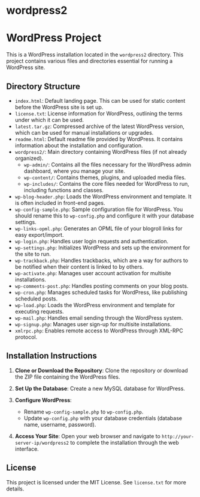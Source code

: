 # wordpress2
# WordPress Project

This is a WordPress installation located in the `wordpress2` directory. This project contains various files and directories essential for running a WordPress site.

## Directory Structure

- `index.html`: Default landing page. This can be used for static content before the WordPress site is set up.
- `license.txt`: License information for WordPress, outlining the terms under which it can be used.
- `latest.tar.gz`: Compressed archive of the latest WordPress version, which can be used for manual installations or upgrades.
- `readme.html`: Default readme file provided by WordPress. It contains information about the installation and configuration.
- `wordpress2/`: Main directory containing WordPress files (if not already organized).
  - `wp-admin/`: Contains all the files necessary for the WordPress admin dashboard, where you manage your site.
  - `wp-content/`: Contains themes, plugins, and uploaded media files.
  - `wp-includes/`: Contains the core files needed for WordPress to run, including functions and classes.
- `wp-blog-header.php`: Loads the WordPress environment and template. It is often included in front-end pages.
- `wp-config-sample.php`: Sample configuration file for WordPress. You should rename this to `wp-config.php` and configure it with your database settings.
- `wp-links-opml.php`: Generates an OPML file of your blogroll links for easy export/import.
- `wp-login.php`: Handles user login requests and authentication.
- `wp-settings.php`: Initializes WordPress and sets up the environment for the site to run.
- `wp-trackback.php`: Handles trackbacks, which are a way for authors to be notified when their content is linked to by others.
- `wp-activate.php`: Manages user account activation for multisite installations.
- `wp-comments-post.php`: Handles posting comments on your blog posts.
- `wp-cron.php`: Manages scheduled tasks for WordPress, like publishing scheduled posts.
- `wp-load.php`: Loads the WordPress environment and template for executing requests.
- `wp-mail.php`: Handles email sending through the WordPress system.
- `wp-signup.php`: Manages user sign-up for multisite installations.
- `xmlrpc.php`: Enables remote access to WordPress through XML-RPC protocol.

## Installation Instructions

1. **Clone or Download the Repository**:
   Clone the repository or download the ZIP file containing the WordPress files.

2. **Set Up the Database**:
   Create a new MySQL database for WordPress.

3. **Configure WordPress**:
   - Rename `wp-config-sample.php` to `wp-config.php`.
   - Update `wp-config.php` with your database credentials (database name, username, password).

4. **Access Your Site**:
   Open your web browser and navigate to `http://your-server-ip/wordpress2` to complete the installation through the web interface.

## License

This project is licensed under the MIT License. See `license.txt` for more details.

